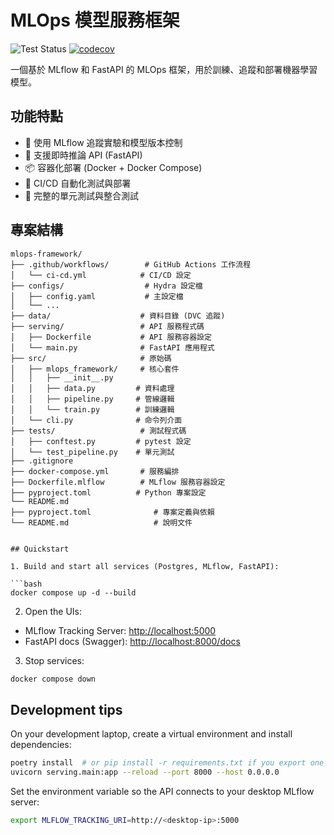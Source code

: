 # MLOps 模型服務框架

![Test Status](https://github.com/yourusername/mlops-framework/actions/workflows/ci-cd.yml/badge.svg)
[![codecov](https://codecov.io/gh/yourusername/mlops-framework/graph/badge.svg?token=YOUR_CODECOV_TOKEN)](https://codecov.io/gh/yourusername/mlops-framework)

一個基於 MLflow 和 FastAPI 的 MLOps 框架，用於訓練、追蹤和部署機器學習模型。

## 功能特點

- 🚀 使用 MLflow 追蹤實驗和模型版本控制
- 🎯 支援即時推論 API (FastAPI)
- 📦 容器化部署 (Docker + Docker Compose)
- 🔄 CI/CD 自動化測試與部署
- 🧪 完整的單元測試與整合測試

## 專案結構

```
mlops-framework/
├── .github/workflows/        # GitHub Actions 工作流程
│   └── ci-cd.yml            # CI/CD 設定
├── configs/                  # Hydra 設定檔
│   ├── config.yaml           # 主設定檔
│   └── ...
├── data/                    # 資料目錄 (DVC 追蹤)
├── serving/                 # API 服務程式碼
│   ├── Dockerfile           # API 服務容器設定
│   └── main.py              # FastAPI 應用程式
├── src/                     # 原始碼
│   ├── mlops_framework/     # 核心套件
│   │   ├── __init__.py
│   │   ├── data.py         # 資料處理
│   │   ├── pipeline.py     # 管線邏輯
│   │   └── train.py        # 訓練邏輯
│   └── cli.py              # 命令列介面
├── tests/                   # 測試程式碼
│   ├── conftest.py         # pytest 設定
│   └── test_pipeline.py    # 單元測試
├── .gitignore
├── docker-compose.yml       # 服務編排
├── Dockerfile.mlflow        # MLflow 服務容器設定
├── pyproject.toml          # Python 專案設定
└── README.md
├── pyproject.toml              # 專案定義與依賴
└── README.md                   # 說明文件
```
```

## Quickstart

1. Build and start all services (Postgres, MLflow, FastAPI):

```bash
docker compose up -d --build
```

2. Open the UIs:

* MLflow Tracking Server: <http://localhost:5000>
* FastAPI docs (Swagger): <http://localhost:8000/docs>

3. Stop services:

```bash
docker compose down
```

## Development tips

On your development laptop, create a virtual environment and install dependencies:

```bash
poetry install  # or pip install -r requirements.txt if you export one
uvicorn serving.main:app --reload --port 8000 --host 0.0.0.0
```

Set the environment variable so the API connects to your desktop MLflow server:

```bash
export MLFLOW_TRACKING_URI=http://<desktop-ip>:5000